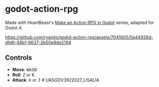 # godot-action-rpg
Made with HeartBeast's [Make an Action RPG in Godot](https://www.youtube.com/playlist?list=PL9FzW-m48fn2SlrW0KoLT4n5egNdX-W9a) series, adapted for Godot 4.

https://github.com/ryanito/godot-action-rpg/assets/7041605/0a44926d-dfd6-44b1-8637-2b50e8de2194

## Controls

- **Move**: <kbd>WASD</kbd>
- **Roll**: <kbd>Z</kbd> or <kbd>K</kbd>
- **Attack**: <kbd>X</kbd> or <kbd>J</kbd>
#   U A S _ G D _ V 3 9 2 2 0 2 7 _ L I S A L I A  
 